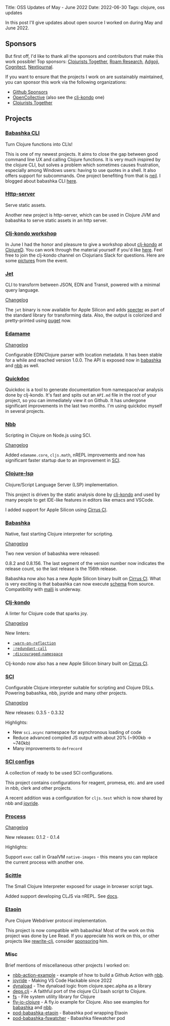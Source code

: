 Title: OSS Updates of May - June 2022
Date: 2022-06-30
Tags: clojure, oss updates

In this post I'll give updates about open source I worked on during May and June 2022.

## Sponsors

But first off, I'd like to thank all the sponsors and contributors that make
this work possible! Top sponsors: [Clojurists
Together](https://clojuriststogether.org/), [Roam
Research](https://roamresearch.com/), [Adgoji](https://www.adgoji.com/),
[Cognitect](https://www.cognitect.com/),
[Nextjournal](https://nextjournal.com/).

If you want to ensure that the projects I work on are sustainably maintained,
you can sponsor this work via the following organizations:

- [Github Sponsors](https://github.com/sponsors/borkdude)
- [OpenCollective](https://opencollective.com/babashka) (also see the [clj-kondo](https://opencollective.com/clj-kondo) one)
- [Clojurists Together](https://www.clojuriststogether.org/)

## Projects

### [Babashka CLI](https://github.com/babashka/cli)

Turn Clojure functions into CLIs!

This is one of my newest projects. It aims to close the gap between good command
line UX and calling Clojure functions. It is very much inspired by the clojure
CLI, but solves a problem which sometimes causes frustration, especially among
Windows users: having to use quotes in a shell. It also offers support for
subcommands. One project benefiting from that is
[neil](https://github.com/babashka/neil). I blogged about babashka CLI
[here](https://blog.michielborkent.nl/babashka-cli.html).

### [Http-server](https://github.com/babashka/http-server)

Serve static assets.

Another new project is http-server, which can be used in Clojure JVM and
babashka to serve static assets in an http server.

### [Clj-kondo workshop](https://github.com/clj-kondo/hooks-workshop-clojured-2022)

In June I had the honor and pleasure to give a workshop about [clj-kondo](https://github.com/clj-kondo/clj-kondo) at [ClojureD](https://clojured.de/).
You can work through the material yourself if you'd like [here](https://github.com/clj-kondo/hooks-workshop-clojured-2022). 
Feel free to join the clj-kondo channel on Clojurians Slack for questions. Here are some [pictures](https://twitter.com/borkdude/status/1542521071588347905) from the event.

### [Jet](https://github.com/borkdude/jet)

CLI to transform between JSON, EDN and Transit, powered with a minimal query
language.

[Changelog](https://github.com/borkdude/jet/blob/master/CHANGELOG.md)

The `jet` binary is now available for Apple Silicon and adds
[specter](https://github.com/redplanetlabs/specter) as part of the standard
library for transforming data. Also, the output is colorized and pretty-printed
using [puget](https://github.com/greglook/puget) now.

### [Edamame](https://github.com/borkdude/edamame)

[Changelog](https://github.com/borkdude/edamame/blob/master/CHANGELOG.md)

Configurable EDN/Clojure parser with location metadata. It has been stable for a
while and reached version 1.0.0. The API is exposed now in
[babashka](https://github.com/babashka/babashka) and
[nbb](https://github.com/babashka/nbb) as well.

### [Quickdoc](https://github.com/borkdude/quickdoc)

Quickdoc is a tool to generate documentation from namespace/var analysis done by
clj-kondo. It's fast and spits out an `API.md` file in the root of your project,
so you can immediately view it on Github. It has undergone significant
improvements in the last two months. I'm using quickdoc myself in several
projects.

### [Nbb](https://github.com/babashka/nbb)

Scripting in Clojure on Node.js using SCI.

[Changelog](https://github.com/babashka/nbb/blob/main/CHANGELOG.md)

Added `edamame.core`, `cljs.math`, nREPL improvements and now has significant
faster startup due to an improvement in [SCI](https://github.com/babashka/sci).

### [Clojure-lsp](https://github.com/clojure-lsp/clojure-lsp)

Clojure/Script Language Server (LSP) implementation.

This project is driven by the static analysis done by
[clj-kondo](https://github.com/clj-kondo/clj-kondo) and used by many people to
get IDE-like features in editors like emacs and VSCode.

I added support for Apple Silicon using [Cirrus CI](https://cirrus-ci.org/).

### [Babashka](https://github.com/babashka/babashka)

Native, fast starting Clojure interpreter for scripting.

[Changelog](https://github.com/babashka/babashka/blob/master/CHANGELOG.md)

Two new version of babashka were released:

0.8.2 and 0.8.156. The last segment of the version number now indicates the
release count, so the last release is the 156th release.

Babashka now also has a new Apple Silicon binary built on [Cirrus
CI](https://cirrus-ci.org/).  What is very exciting is that babashka can now
execute [schema](https://github.com/plumatic/schema) from source. Compatibility
with [malli](https://github.com/metosin/malli/pull/718) is underway.

### [Clj-kondo](https://github.com/clj-kondo/clj-kondo)

A linter for Clojure code that sparks joy.

[Changelog](https://github.com/clj-kondo/clj-kondo/blob/master/CHANGELOG.md)

New linters:

- [`:warn-on-reflection`](https://github.com/clj-kondo/clj-kondo/blob/master/doc/linters.md#warn-on-reflection)
- [`:redundant-call`](https://github.com/clj-kondo/clj-kondo/blob/master/doc/linters.md#redundant-call)
- [`:discouraged-namespace`](https://github.com/clj-kondo/clj-kondo/blob/master/doc/linters.md#discouraged-namespace)

Clj-kondo now also has a new Apple Silicon binary built on [Cirrus
CI](https://cirrus-ci.org/).

### [SCI](https://github.com/babashka/sci)

Configurable Clojure interpreter suitable for scripting and Clojure DSLs.
Powering babashka, nbb, joyride and many other projects.

[Changelog](https://github.com/babashka/sci/blob/master/CHANGELOG.md)

New releases: 0.3.5 - 0.3.32

Highlights:

- New `sci.async` namespace for asynchronous loading of code
- Reduce advanced compiled JS output with about 20% (~900kb -> ~740kb)
- Many improvements to `defrecord`

### [SCI configs](https://github.com/babashka/sci.configs)

A collection of ready to be used SCI configurations.

This project contains configurations for reagent, promesa, etc. and are used in
nbb, clerk and other projects.

A recent addition was a configuration for `cljs.test` which is now shared by nbb
and [joyride](https://github.com/BetterThanTomorrow/joyride).

### [Process](https://github.com/babashka/process)

[Changelog](https://github.com/babashka/process/blob/master/CHANGELOG.md)

New releases: 0.1.2 - 0.1.4

Highlights:

Support `exec` call in GraalVM `native-images` - this means you can replace the current process with another one.

### [Scittle](https://github.com/babashka/scittle)

The Small Clojure Interpreter exposed for usage in browser script tags.

Added support developing CLJS via nREPL. See [docs](https://github.com/babashka/scittle/tree/main/doc/nrepl).

### [Etaoin](https://github.com/clj-commons/etaoin)

Pure Clojure Webdriver protocol implementation.

This project is now compatible with babashka! Most of the work on this project
was done by Lee Read. If you appreciate his work on this, or other projects like
[rewrite-clj](https://github.com/clj-commons/rewrite-clj), consider
[sponsoring](https://github.com/sponsors/lread) him.

### Misc

Brief mentions of miscellaneous other projects I worked on:

- [nbb-action-example](https://github.com/borkdude/nbb-action-example) - example of how to build a Github Action with [nbb](https://github.com/babashka/nbb).
- [joyride](https://github.com/BetterThanTomorrow/joyride) - Making VS Code Hackable since 2022
- [dynaload](https://github.com/borkdude/dynaload) - The dynaload logic from clojure.spec.alpha as a library
- [deps.clj](https://github.com/borkdude/deps.clj) - A faithful port of the clojure CLI bash script to Clojure.
- [fs](https://github.com/babashka/fs) - File system utility library for Clojure
- [fly-io-clojure](https://github.com/borkdude/fly_io_clojure) - A fly.io example for Clojure. Also see examples for [babashka](https://github.com/babashka/babashka/tree/master/doc/fly_io) and [nbb](https://github.com/babashka/nbb/tree/main/doc/fly_io).
- [pod-babashka-etaoin](https://github.com/babashka/pod-babashka-etaoin) - Babashka pod wrapping Etaoin
- [pod-babashka-fswatcher](https://github.com/babashka/pod-babashka-fswatcher) - Babashka filewatcher pod
